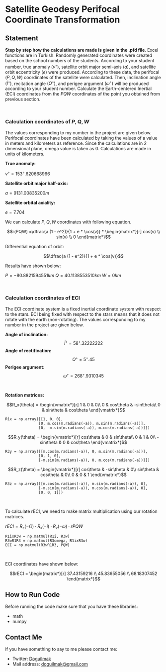 
# Satellite Geodesy Perifocal Coordinate Transformation

## Statement

**Step by step how the calculations are made is given in the .pfd file**. Excel functions are in Turkish. Randomly generated coordinates were created based on the school numbers of the students. According to your student number, true anomaly $(v^◦)$, satellite orbit major semi-axis $(a)$, and satellite orbit eccentricity $(e)$ were produced. According to these data, the perifocal $(P, Q, W)$ coordinates of the satellite were calculated. Then, inclination angle $(İ^◦)$, recitation angle $(Ω^◦)$, and perigee argument $(ω^◦)$ will be produced according to your student number. Calculate the Earth-centered Inertial (ECI) coordinates from the $PQW$ coordinates of the point you obtained from previous section.

<br>

### Calculation coordinates of  $P, Q ,W$

The values corresponding to my number in the project are given below. Perifocal coordinates have been calculated by taking the values of a value in meters and kilometers as reference. Since the calculations are in 2 dimensional plane, omega value is taken as 0. Calculations are made in units of kilometers.

**True anomaly:**

$v^◦ = 153^◦. 620668966$  

**Satellite orbit major half-axis:**

$a = 9131.00835200 m$

**Satellite orbital axiality:**

$e = 7.704$



We can calculate $P, Q ,W$ coordinates with following equation.

$$r(PQW) =\dfrac{a (1 - e^2)}{1 + e * \cos(v)} * \begin{matrix*}[r]  
cos(v) \\  
sin(v) \\
0
\end{matrix*}$$

Differential equation of orbit: 

$$\dfrac{a (1 - e^2)}{1 + e * \cos(v)}$$

Results have shown below:

$P = -80.8821594551 km$
$Q = 40.1138553510 km$
$W = 0 km$

<br>

### Calculation coordinates of ECI

The ECI coordinate system is a fixed inertial coordinate system with respect to the stars. ECI being fixed with respect to the stars means that it does not rotate with the earth (non-rotating). The values corresponding to my number in the project are given below.

**Angle of inclination:**
$$İ^◦ = 58^◦. 32222222$$
**Angle of rectification:**
$$Ω^◦ = 5^◦.45$$
**Perigee argument:**
$$ω^◦ = 268^◦.9310345$$

<br>

**Rotation matrices:** 

$$R_x(\theta) = \begin{vmatrix*}[r]  
1 & 0 & 0\\
0 & cos\theta & -sin\theta\\  
0 & sin\theta  & cos\theta
\end{vmatrix*}$$

    R1x = np.array([[1, 0, 0],
                   [0, m.cos(m.radians(-a)), m.sin(m.radians(-a))],
                   [0, -m.sin(m.radians(-a)), m.cos(m.radians(-a))]])

$$R_y(\theta) = \begin{vmatrix*}[r]  
cos\theta & 0 & sin\theta\\
0 & 1 & 0\\  
-sin\theta & 0  & cos\theta
\end{vmatrix*}$$

    R3y = np.array([[m.cos(m.radians(-a)), 0, m.sin(m.radians(-a))],
                   [0, 1, 0],
                   [-m.sin(m.radians(-a)), 0, m.cos(m.radians(-a))]])

$$R_z(\theta) = \begin{vmatrix*}[r]  
cos\theta & -sin\theta & 0\\
sin\theta & cos\theta & 0\\  
0 & 0  & 1
\end{vmatrix*}$$

    R3z = np.array([[m.cos(m.radians(-a)), m.sin(m.radians(-a)), 0],
                   [-m.sin(m.radians(-a)), m.cos(m.radians(-a)), 0],
                   [0, 0, 1]])

<br>

To calculate rECI, we need to make matrix multiplication using our rotation matrices.

$rECI = R_z(-\Omega) ⋅ R_x(-i) ⋅ R_z(-\omega) ⋅ rPQW$

    R1ixR3w = np.matmul(R1i, R3w)
    R3wR1R3 = np.matmul(R3omega, R1ixR3w)
    ECI = np.matmul(R3wR1R3, PQW)

<br>

ECI coordinates have shown below:

$$rECI = \begin{matrix*}[r]  
37.43159216 \\  
45.83655056 \\
68.18307452
\end{matrix*}$$

## How to Run Code

Before running the code make sure that you have these libraries:

 - math 
 - numpy 


## Contact Me

If you have something to say to me please contact me: 

 - Twitter: [Doguilmak](https://twitter.com/Doguilmak)  
 - Mail address: doguilmak@gmail.com
